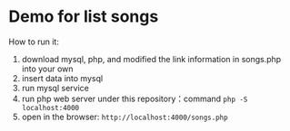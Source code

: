 # Demo for list songs

How to run it:  
1. download mysql, php, and modified the link information in songs.php into your own   
2. insert data into mysql  
3. run mysql service  
4. run php web server under this repository：command `php -S localhost:4000`  
5. open in the browser:   `http://localhost:4000/songs.php`
